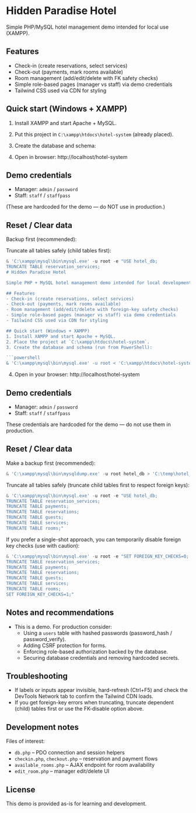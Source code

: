 # Hidden Paradise Hotel

Simple PHP/MySQL hotel management demo intended for local use (XAMPP).

## Features
- Check-in (create reservations, select services)
- Check-out (payments, mark rooms available)
- Room management (add/edit/delete with FK safety checks)
- Simple role-based pages (manager vs staff) via demo credentials
- Tailwind CSS used via CDN for styling

## Quick start (Windows + XAMPP)
1. Install XAMPP and start Apache + MySQL.
2. Put this project in `C:\xampp\htdocs\hotel-system` (already placed).
3. Create the database and schema:


4. Open in browser: http://localhost/hotel-system

## Demo credentials
- Manager: `admin` / `password`
- Staff: `staff` / `staffpass`

(These are hardcoded for the demo — do NOT use in production.)

## Reset / Clear data
Backup first (recommended):



Truncate all tables safely (child tables first):

```powershell
& 'C:\xampp\mysql\bin\mysql.exe' -u root -e "USE hotel_db;
TRUNCATE TABLE reservation_services;
# Hidden Paradise Hotel

Simple PHP + MySQL hotel management demo intended for local development (XAMPP).

## Features
- Check-in (create reservations, select services)
- Check-out (payments, mark rooms available)
- Room management (add/edit/delete with foreign-key safety checks)
- Simple role-based pages (manager vs staff) via demo credentials
- Tailwind CSS used via CDN for styling

## Quick start (Windows + XAMPP)
1. Install XAMPP and start Apache + MySQL.
2. Place the project at `C:\xampp\htdocs\hotel-system`.
3. Create the database and schema (run from PowerShell):

```powershell
& 'C:\xampp\mysql\bin\mysql.exe' -u root < 'C:\xampp\htdocs\hotel-system\setup.sql'
```

4. Open in your browser: http://localhost/hotel-system

## Demo credentials
- Manager: `admin` / `password`
- Staff: `staff` / `staffpass`

These credentials are hardcoded for the demo — do not use them in production.

## Reset / Clear data
Make a backup first (recommended):

```powershell
& 'C:\xampp\mysql\bin\mysqldump.exe' -u root hotel_db > 'C:\temp\hotel_db_backup.sql'
```

Truncate all tables safely (truncate child tables first to respect foreign keys):

```powershell
& 'C:\xampp\mysql\bin\mysql.exe' -u root -e "USE hotel_db;
TRUNCATE TABLE reservation_services;
TRUNCATE TABLE payments;
TRUNCATE TABLE reservations;
TRUNCATE TABLE guests;
TRUNCATE TABLE services;
TRUNCATE TABLE rooms;"
```

If you prefer a single-shot approach, you can temporarily disable foreign key checks (use with caution):

```powershell
& 'C:\xampp\mysql\bin\mysql.exe' -u root -e "SET FOREIGN_KEY_CHECKS=0; USE hotel_db;
TRUNCATE TABLE reservation_services;
TRUNCATE TABLE payments;
TRUNCATE TABLE reservations;
TRUNCATE TABLE guests;
TRUNCATE TABLE services;
TRUNCATE TABLE rooms;
SET FOREIGN_KEY_CHECKS=1;"
```

## Notes and recommendations
- This is a demo. For production consider:
  - Using a `users` table with hashed passwords (password_hash / password_verify).
  - Adding CSRF protection for forms.
  - Enforcing role-based authorization backed by the database.
  - Securing database credentials and removing hardcoded secrets.

## Troubleshooting
- If labels or inputs appear invisible, hard-refresh (Ctrl+F5) and check the DevTools Network tab to confirm the Tailwind CDN loads.
- If you get foreign-key errors when truncating, truncate dependent (child) tables first or use the FK-disable option above.

## Development notes
Files of interest:
- `db.php` – PDO connection and session helpers
- `checkin.php`, `checkout.php` – reservation and payment flows
- `available_rooms.php` – AJAX endpoint for room availability
- `edit_room.php` – manager edit/delete UI

## License
This demo is provided as-is for learning and development.






